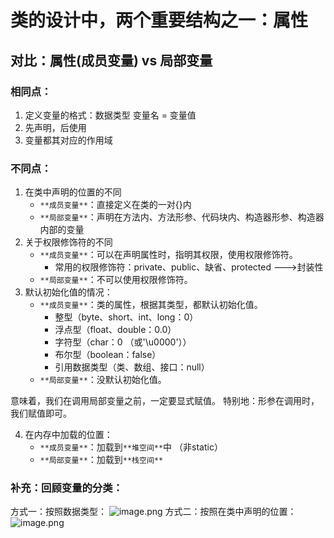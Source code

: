 # 类的设计中，两个重要结构之一：属性
## 对比：属性(成员变量)  vs  局部变量
### 相同点：

   1. 定义变量的格式：数据类型  变量名 = 变量值
   2. 先声明，后使用
   3. 变量都其对应的作用域 
### 不同点：

   1. 在类中声明的位置的不同
      - `**成员变量**`：直接定义在类的一对{}内
      - `**局部变量**`：声明在方法内、方法形参、代码块内、构造器形参、构造器内部的变量
   2. 关于权限修饰符的不同
      - `**成员变量**`：可以在声明属性时，指明其权限，使用权限修饰符。
         - 常用的权限修饰符：private、public、缺省、protected  --->封装性
      - `**局部变量**`：不可以使用权限修饰符。
   3. 默认初始化值的情况：
      - `**成员变量**`：类的属性，根据其类型，都默认初始化值。
         - 整型（byte、short、int、long：0）
         - 浮点型（float、double：0.0）
         - 字符型（char：0  （或'\u0000'））
         - 布尔型（boolean：false）
         - 引用数据类型（类、数组、接口：null）
      - `**局部变量**`：没默认初始化值。

 意味着，我们在调用局部变量之前，一定要显式赋值。
 特别地：形参在调用时，我们赋值即可。

   4. 在内存中加载的位置：
      - `**成员变量**`：加载到`**堆空间**`中 （非static）
      - `**局部变量**`：加载到`**栈空间**`

### 补充：回顾变量的分类：
方式一：按照数据类型：
![image.png](https://cdn.nlark.com/yuque/0/2022/png/28932072/1655979986723-50fb7c72-43d2-4d7d-a3cc-40201a6f6c38.png#averageHue=%23f7f2f2&clientId=u7aa8b7b3-1bfe-4&from=paste&height=270&id=u789c39ec&originHeight=270&originWidth=653&originalType=binary&ratio=1&rotation=0&showTitle=false&size=22091&status=done&style=none&taskId=u34ba7dc7-4b39-46a9-88ac-45169b687c0&title=&width=653)
方式二：按照在类中声明的位置：
![image.png](https://cdn.nlark.com/yuque/0/2022/png/28932072/1655979994627-34c04794-31dc-4a13-8636-4282f93e9a75.png#averageHue=%23f1f1f1&clientId=u7aa8b7b3-1bfe-4&from=paste&height=211&id=u9c267936&originHeight=211&originWidth=562&originalType=binary&ratio=1&rotation=0&showTitle=false&size=19217&status=done&style=none&taskId=u8e2309fd-49ed-4d0e-b3e5-52e55dd8290&title=&width=562)


